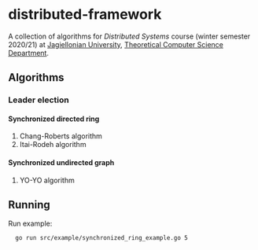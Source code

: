 # distributed-framework
A collection of algorithms for _Distributed Systems_ course (winter semester 2020/21) at [Jagiellonian University](https://uj.edu.pl), [Theoretical Computer Science Department](https://tcs.uj.edu.pl).

## Algorithms

### Leader election

#### Synchronized directed ring
1. Chang-Roberts algorithm
2. Itai-Rodeh algorithm

#### Synchronized undirected graph
1. YO-YO algorithm

## Running

Run example:
```bash
  go run src/example/synchronized_ring_example.go 5
```
